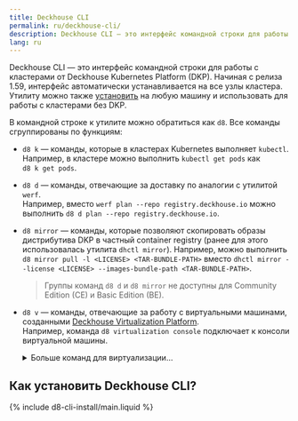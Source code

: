 ```yaml
---
title: Deckhouse CLI
permalink: ru/deckhouse-cli/
description: Deckhouse CLI — это интерфейс командной строки для работы с кластерами от Deckhouse Kubernetes Platform (DKP).
lang: ru
---
```


Deckhouse CLI — это интерфейс командной строки для работы с кластерами от Deckhouse Kubernetes Platform (DKP). Начиная с релиза 1.59, интерфейс автоматически устанавливается на все узлы кластера. Утилиту можно также [установить](#как-установить-deckhouse-cli) на любую машину и использовать для работы с кластерами без DKP.

В командной строке к утилите можно обратиться как `d8`. Все команды сгруппированы по функциям:
* `d8 k` — команды, которые в кластерах Kubernetes выполняет `kubectl`.  
    Например, в кластере можно выполнить `kubectl get pods` как `d8 k get pods`.
* `d8 d` — команды, отвечающие за доставку по аналогии с утилитой `werf`.  
    Например, вместо `werf plan --repo registry.deckhouse.io` можно выполнить `d8 d plan --repo registry.deckhouse.io`.

* `d8 mirror` — команды, которые позволяют скопировать образы дистрибутива DKP в частный container registry (ранее для этого использовалась утилита `dhctl mirror`).
  Например, можно выполнить `d8 mirror pull -l <LICENSE> <TAR-BUNDLE-PATH>` вместо `dhctl mirror --license <LICENSE> --images-bundle-path <TAR-BUNDLE-PATH>`.

  > Группы команд `d8 d` и `d8 mirror` не доступны для Community Edition (CE) и Basic Edition (BE).

* `d8 v` — команды, отвечающие за работу с виртуальными машинами, созданными [Deckhouse Virtualization Platform](/modules/virtualization/stable/).  
    Например, команда `d8 virtualization console` подключает к консоли виртуальной машины.

    <div markdown="0">
    <details><summary>Больше команд для виртуализации...</summary>
    <ul>
    <li><code>d8 v console</code> подключает к консоли виртуальной машины.</li>
    <li><code>d8 v port-forward</code> перенаправляет локальные порты на виртуальную машину.</li>
    <li><code>d8 v scp</code> использует клиент SCP для работы с файлами на виртуальной машине.</li>
    <li><code>d8 v ssh</code> подключает к виртуальной машине по SSH.</li>
    <li><code>d8 v vnc</code> подключает к виртуальной машине по VNC.</li>
    </ul>
    </details>
    </div>

## Как установить Deckhouse CLI?

{% include d8-cli-install/main.liquid %}
